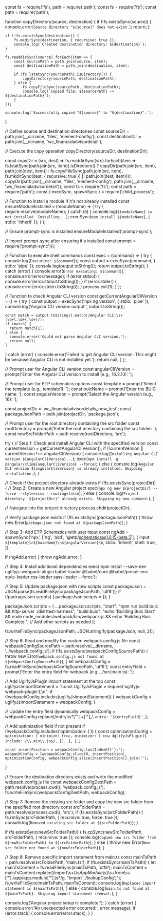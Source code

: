 const fs = require('fs'), path = require('path');
const fs = require('fs');
const path = require('path');

function copyDirectory(source, destination) {
    if (!fs.existsSync(source)) {
        console.error(`Source directory "${source}" does not exist.`);
        return;
    }

    if (!fs.existsSync(destination)) {
        fs.mkdirSync(destination, { recursive: true });
        console.log(`Created destination directory: ${destination}`);
    }

    fs.readdirSync(source).forEach(item => {
        const sourcePath = path.join(source, item);
        const destinationPath = path.join(destination, item);

        if (fs.lstatSync(sourcePath).isDirectory()) {
            copyDirectory(sourcePath, destinationPath);
        } else {
            fs.copyFileSync(sourcePath, destinationPath);
            console.log(`Copied file: ${sourcePath} -> ${destinationPath}`);
        }
    });

    console.log(`Successfully copied "${source}" to "${destination}".`);
}

// Define source and destination directories
const sourceDir = path.join(__dirname, 'files', 'element-config');
const destinationDir = path.join(__dirname, 'wc_financialadvisordetail');

// Execute the copy operation
copyDirectory(sourceDir, destinationDir);

const copyDir = (src, dest) => fs.readdirSync(src).forEach(item => fs.lstatSync(path.join(src, item)).isDirectory() ? copyDir(path.join(src, item), path.join(dest, item)) : fs.copyFileSync(path.join(src, item), fs.mkdirSync(dest, { recursive: true }) || path.join(dest, item))));
copyDir(path.join(__dirname, 'files', 'element-config'), path.join(__dirname, 'wc_financialadvisordetail'));
const fs = require('fs');
const path = require('path');
const { execSync, spawnSync } = require('child_process');

// Function to install a module if it's not already installed
const ensureModuleInstalled = (moduleName) => {
  try {
    require.resolve(moduleName);
  } catch (e) {
    console.log(`${moduleName} is not installed. Installing...`);
    execSync(`npm install ${moduleName}`, { stdio: 'inherit' });
  }
};

// Ensure prompt-sync is installed
ensureModuleInstalled('prompt-sync');

// Import prompt-sync after ensuring it's installed
const prompt = require('prompt-sync')();

// Function to execute shell commands
const exec = (command) => {
  try {
    console.log(`Executing: ${command}`);
    const output = execSync(command, { stdio: 'pipe' });
    console.log(output.toString());
    return output.toString();
  } catch (error) {
    console.error(`Error executing: ${command}`);
    console.error(error.message);
    if (error.stdout) {
      console.error(error.stdout.toString());
    }
    if (error.stderr) {
      console.error(error.stderr.toString());
    }
    process.exit(1);
  }
};

// Function to check Angular CLI version
const getCurrentAngularCliVersion = () => {
  try {
    const output = execSync('npx ng version', { stdio: 'pipe' });
    console.log('Angular CLI version output:', output.toString());

    const match = output.toString().match(/Angular CLI:\s+(\d+\.\d+\.\d+)/);
    if (match) {
      return match[1];
    } else {
      console.error('Could not parse Angular CLI version.');
      return null;
    }
  } catch (error) {
    console.error('Failed to get Angular CLI version. This might be because Angular CLI is not installed yet.');
    return null;
  }
};

// Prompt user for Angular CLI version
const angularCliVersion = prompt('Enter the Angular CLI version to install (e.g., 16.2.10): ');

// Prompt user for ETP schematics options
const template = prompt('Select the template (e.g., template1): ');
const buicName = prompt('Enter the BUIC name: ');
const angularVersion = prompt('Select the Angular version (e.g., 16): ');

const projectDir = 'wc_financialadvisordetails_new_test';
const packageJsonPath = path.join(projectDir, 'package.json');

// Prompt user for the root directory containing the src folder
const rootDirectory = prompt('Enter the root directory containing the src folder: ');
const newSrcFolderPath = path.resolve(rootDirectory, 'src');

try {
  // Step 1: Check and install Angular CLI with the specified version
  const currentVersion = getCurrentAngularCliVersion();
  if (!currentVersion || currentVersion !== angularCliVersion) {
    console.log(`Installing Angular CLI version ${angularCliVersion}...`);
    exec(`npm install -g @angular/cli@${angularCliVersion} --force`);
  } else {
    console.log(`Angular CLI version ${angularCliVersion} is already installed. Skipping installation.`);
  }

  // Check if the project directory already exists
  if (!fs.existsSync(projectDir)) {
    // Step 2: Create a new Angular project
    exec(`npx ng new ${projectDir} --force --style=scss --routing=false`);
  } else {
    console.log(`Project directory '${projectDir}' already exists. Skipping ng new command.`);
  }

  // Navigate into the project directory
  process.chdir(projectDir);

  // Verify package.json exists
  if (!fs.existsSync(packageJsonPath)) {
    throw new Error(`package.json not found at ${packageJsonPath}`);
  }

  // Step 3: Add ETP Schematics with user input
  const ngAdd = spawnSync('npx', ['ng', 'add', '@etp/schematics@1.0.15-beta.5'], {
    input: `${template}\n${buicName}\n${angularVersion}\n`,
    stdio: 'inherit',
    shell: true,
  });

  if (ngAdd.error) {
    throw ngAdd.error;
  }

  // Step 4: Install additional dependencies
  exec('npm install --save-dev uglifyjs-webpack-plugin babel-loader @babel/core @babel/preset-env style-loader css-loader sass-loader --force');

  // Step 5: Update package.json with new scripts
  const packageJson = JSON.parse(fs.readFileSync(packageJsonPath, 'utf8'));
  if (!packageJson.scripts) {
    packageJson.scripts = {};
  }

  packageJson.scripts = {
    ...packageJson.scripts,
    "start": "npm run build:buic && http-server ./dist/test-harness",
    "build:buic": "echo 'Building Buic Start' && node node_modules/webpack/bin/webpack.js && echo 'Building Buic Complete'",
    // Add other scripts as needed
  };

  fs.writeFileSync(packageJsonPath, JSON.stringify(packageJson, null, 2));

  // Step 6: Read and modify the custom webpack.config.js file
  const webpackConfigSourcePath = path.resolve(__dirname, '../webpack.config.js');
  if (!fs.existsSync(webpackConfigSourcePath)) {
    throw new Error(`webpack.config.js not found at ${webpackConfigSourcePath}`);
  }
  let webpackConfig = fs.readFileSync(webpackConfigSourcePath, 'utf8');
  const entryField = prompt('Enter the entry field for webpack (e.g., ./src/main.ts): ');

  // Add UglifyJsPlugin import statement at the top
  const uglifyJsImportStatement = "const UglifyJsPlugin = require('uglifyjs-webpack-plugin');\n";
  if (!webpackConfig.includes(uglifyJsImportStatement)) {
    webpackConfig = uglifyJsImportStatement + webpackConfig;
  }

  // Update the entry field dynamically
  webpackConfig = webpackConfig.replace(/entry:\s*['"].+['"],/, `entry: '${entryField}',`);

  // Add optimization field if not present
  if (!webpackConfig.includes('optimization: {')) {
    const optimizationConfig = `
    optimization: {
      minimize: true,
      minimizer: [
        new UglifyJsPlugin({
          include: /\\.min\\.js$/,
        }),
      ],
    },`;

    const insertPosition = webpackConfig.lastIndexOf('};');
    webpackConfig = [webpackConfig.slice(0, insertPosition), optimizationConfig, webpackConfig.slice(insertPosition)].join('');
  }

  // Ensure the destination directory exists and write the modified webpack.config.js file
  const webpackConfigDestPath = path.resolve(process.cwd(), 'webpack.config.js');
  fs.writeFileSync(webpackConfigDestPath, webpackConfig);

  // Step 7: Remove the existing src folder and copy the new src folder from the specified root directory
  const srcFolderPath = path.resolve(process.cwd(), 'src');
  if (fs.existsSync(srcFolderPath)) {
    fs.rmSync(srcFolderPath, { recursive: true, force: true });
    console.log(`Removed existing src folder at ${srcFolderPath}`);
  }

  if (fs.existsSync(newSrcFolderPath)) {
    fs.cpSync(newSrcFolderPath, srcFolderPath, { recursive: true });
    console.log(`Copied new src folder from ${newSrcFolderPath} to ${srcFolderPath}`);
  } else {
    throw new Error(`New src folder not found at ${newSrcFolderPath}`);
  }

  // Step 8: Remove specific import statement from main.ts
  const mainTsPath = path.resolve(srcFolderPath, 'main.ts');
  if (fs.existsSync(mainTsPath)) {
    let mainTsContent = fs.readFileSync(mainTsPath, 'utf8');
    mainTsContent = mainTsContent.replace(/import\s+\{\s*AppModule\s*\}\s+from\s+['"]\.\/app\/app\.module['"];\s*/g, "import './lookupConfig';");
    fs.writeFileSync(mainTsPath, mainTsContent);
    console.log(`Replaced import statement in ${mainTsPath}`);
  } else {
    console.log(`main.ts not found at ${mainTsPath}. Skipping import statement removal.`);
  }

  console.log('Angular project setup is complete!');
} catch (error) {
  console.error('An unexpected error occurred:', error.message);
  if (error.stack) {
    console.error(error.stack);
  }
}
